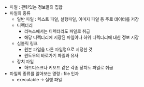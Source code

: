 - 파일 : 관련있는 정보들의 집합
- 파일의 종류
	- 일반 파일 : 텍스트 파일, 실행파일, 이미지 파일 등 주로 데이터를 저장
	- 디렉터리
		- 리눅스에서는 디렉터리도 파일로 취급
		- 해당 디렉터리에 저장된 파일이나 하위 디렉터리에 대한 정보 저장
	- 심볼릭 링크
		- 원본 파일을 다른 파일명으로 지정한 것
		- 원도우의 바로가기 파일과 유사
	- 장치 파일
		- 하드디스크나 키보드 같은 각종 장치도 파일로 취급
- 파일의 종류를 알아보는 명령 : file 인자
	- executable -> 실행 파일